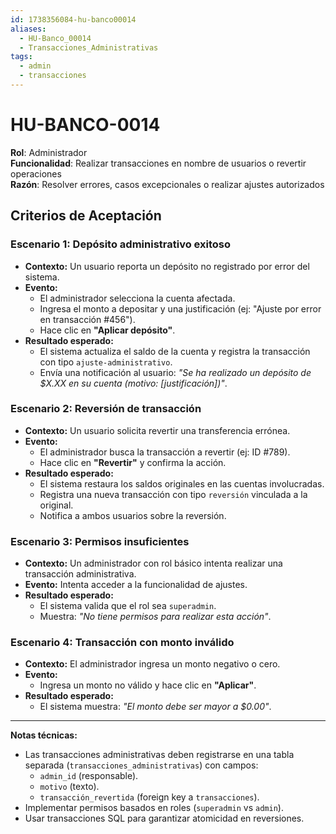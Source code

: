 ```yaml
---
id: 1738356084-hu-banco00014
aliases:
  - HU-Banco_00014
  - Transacciones_Administrativas
tags:
  - admin
  - transacciones
---
```


# HU-BANCO-0014  

**Rol**: Administrador  
**Funcionalidad**: Realizar transacciones en nombre de usuarios o revertir operaciones  
**Razón**: Resolver errores, casos excepcionales o realizar ajustes autorizados  

## **Criterios de Aceptación**  

### **Escenario 1: Depósito administrativo exitoso**  

- **Contexto:** Un usuario reporta un depósito no registrado por error del sistema.  
- **Evento:**  
  - El administrador selecciona la cuenta afectada.  
  - Ingresa el monto a depositar y una justificación (ej: "Ajuste por error en transacción #456").  
  - Hace clic en **"Aplicar depósito"**.  
- **Resultado esperado:**  
  - El sistema actualiza el saldo de la cuenta y registra la transacción con tipo `ajuste-administrativo`.  
  - Envía una notificación al usuario: *"Se ha realizado un depósito de $X.XX en su cuenta (motivo: [justificación])"*.  

### **Escenario 2: Reversión de transacción**  

- **Contexto:** Un usuario solicita revertir una transferencia errónea.  
- **Evento:**  
  - El administrador busca la transacción a revertir (ej: ID #789).  
  - Hace clic en **"Revertir"** y confirma la acción.  
- **Resultado esperado:**  
  - El sistema restaura los saldos originales en las cuentas involucradas.  
  - Registra una nueva transacción con tipo `reversión` vinculada a la original.  
  - Notifica a ambos usuarios sobre la reversión.  

### **Escenario 3: Permisos insuficientes**  

- **Contexto:** Un administrador con rol básico intenta realizar una transacción administrativa.  
- **Evento:** Intenta acceder a la funcionalidad de ajustes.  
- **Resultado esperado:**  
  - El sistema valida que el rol sea `superadmin`.  
  - Muestra: *"No tiene permisos para realizar esta acción"*.  

### **Escenario 4: Transacción con monto inválido**  

- **Contexto:** El administrador ingresa un monto negativo o cero.  
- **Evento:**  
  - Ingresa un monto no válido y hace clic en **"Aplicar"**.  
- **Resultado esperado:**  
  - El sistema muestra: *"El monto debe ser mayor a $0.00"*.  

---

**Notas técnicas:**  

- Las transacciones administrativas deben registrarse en una tabla separada (`transacciones_administrativas`) con campos:  
  - `admin_id` (responsable).  
  - `motivo` (texto).  
  - `transacción_revertida` (foreign key a `transacciones`).  
- Implementar permisos basados en roles (`superadmin` vs `admin`).  
- Usar transacciones SQL para garantizar atomicidad en reversiones.  
